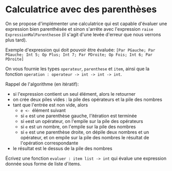 # Calculatrice avec des parenthèses

On se propose d'implémenter une calculatrice qui est capable d'évaluer
une expression bien parenthésée et sinon s'arrête avec l'expression
`raise ExpressionMalParenthesee` (il s'agit d'une levée d'erreur que
nous verrons plus tard).

Exemple d'expression qui doit pouvoir être évaluée:
`[Par PGauche; Par PGauche; Int 5; Op Plus; Int 7; Par PDroite; Op Fois; Int 6; Par PDroite]`

On vous fournie les types `operateur`, `parenthese` et `item`, ainsi
que la fonction `operation : operateur -> int -> int -> int`.

Rappel de l'algorithme (en itératif):
* si l'expression contient un seul élément, alors le retourner
* on crée deux piles vides : la pile des opérateurs et la pile des nombres
* tant que l'entrée est non vide, alors
  * `e <- `élément suivant
  * si `e` est une parenthèse gauche, l'itération est terminée
  * si `e`est un opérateur, on l'empile sur la pile des opérateurs
  * si `e` est un nombre, on l'empile sur la pile des nombres
  * si `e` est une parenthèse droite, on dépile deux nombres et un
    opérateur, et on empile sur la pile des nombres le résultat de l'opération
    correspondante
* le résultat est le dessus de la pile des nombres

Écrivez une fonction `evaluer : item list -> int` qui évalue une
expression donnée sous forme de liste d'items.
